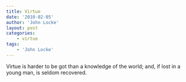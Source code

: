 ```yaml
---
title: Virtue
date: '2010-02-05'
author: 'John Locke'
layout: post
categories:
    - virtue
tags:
    - 'John Locke'
---
```


Virtue is harder to be got than a knowledge of the world; and, if lost in a young man, is seldom recovered.
